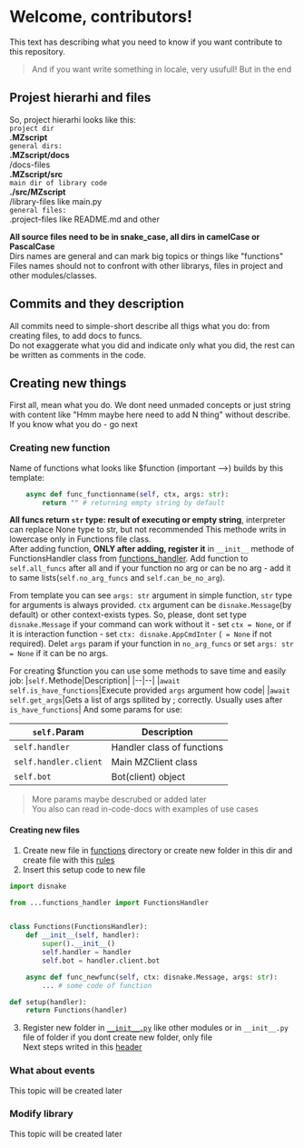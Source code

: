 # Welcome, contributors!
This text has describing what you need to know if you want contribute to this repository.
> And if you want write something in locale, very usufull! But in the end
## Projest hierarhi and files
So, project hierarhi looks like this:  
`project dir`  
__.MZscript__  
`general dirs:`  
__.MZscript/docs__  
/docs-files  
__.MZscript/src__  
`main dir of library code`  
__./src/MZscript__  
/library-files like main.py  
`general files:`  
.project-files like README.md and other

__All source files need to be in snake_case, all dirs in camelCase or PascalCase__  
Dirs names are general and can mark big topics or things like "functions"  
Files names should not to confront with other librarys, files in project and other modules/classes.
## Commits and they description
All commits need to simple-short describe all thigs what you do: from creating files, to add docs to funcs.  
Do not exaggerate what you did and indicate only what you did, the rest can be written as comments in the code.
## Creating new things
First all, mean what you do. We dont need unmaded concepts or just string with content like "Hmm maybe here need to add N thing" without describe. If you know what you do - go next

### Creating new function
Name of functions what looks like $function (important -->) builds by this template:
```py
    async def func_functionname(self, ctx, args: str):
        return "" # returning empty string by default
```
__All funcs return `str` type: result of executing or empty string__, interpreter can replace None type to str, but not recommended
This methode writs in lowercase only in Functions file class.  
After adding function, __ONLY after adding, register it__ in `__init__` methode of FunctionsHandler class from [functions_handler](/src/MZscript/functions_handler.py?FunctionsHandler). Add function to `self.all_funcs` after all and if your function no arg or can be no arg - add it to same lists(`self.no_arg_funcs` and `self.can_be_no_arg`).

From template you can see `args: str` argument in simple function, `str` type for arguments is always provided. `ctx` argument can be `disnake.Message`(by default) or other context-exists types. So, please, dont set type `disnake.Message` if your command can work without it - set `ctx = None`, or if it is interaction function - set `ctx: disnake.AppCmdInter` (` = None` if not required). Delet `args` param if your function in `no_arg_funcs` or set `args: str = None` if it can be no args.

For creating $function you can use some methods to save time and easily job:
|`self.`Methode|Description|
|--|--|
|`await self.is_have_functions`|Execute provided `args` argument how code|
|`await self.get_args`|Gets a list of args spllited by ; correctly. Usually uses after `is_have_functions`|
And some params for use:

|`self.`Param|Description|
|--|--|
|`self.handler`|Handler class of functions|
|`self.handler.client`|Main MZClient class|
|`self.bot`|Bot(client) object|
> More params maybe descrubed or added later  
You also can read in-code-docs with examples of use cases
#### Creating new files
1. Create new file in [functions](/src/MZscript/Functions/) directory or create new folder in this dir and create file with this [rules](/docs/CONTRIBUTING.md#projest-hierarhi-and-files)  
2. Insert this setup code to new file
```py
import disnake

from ...functions_handler import FunctionsHandler


class Functions(FunctionsHandler):
    def __init__(self, handler):
        super().__init__()
        self.handler = handler
        self.bot = handler.client.bot

    async def func_newfunc(self, ctx: disnake.Message, args: str):
        ... # some code of function

def setup(handler):
    return Functions(handler)
```
3. Register new folder in [`__init__.py`](/src/MZscript/Functions/__init__.py) like other modules or in `__init__.py` file of folder if you dont create new folder, only file  
Next steps writed in this [header](https://github.com/MZshnik/MZscript/blob/main/docs/CONTRIBUTING.md#creating-new-function)
### What about events
This topic will be created later
### Modify library
This topic will be created later
